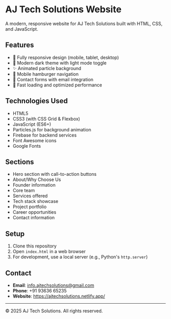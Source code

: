 # AJ Tech Solutions Website

A modern, responsive website for AJ Tech Solutions built with HTML, CSS, and JavaScript.

## Features

- 📱 Fully responsive design (mobile, tablet, desktop)
- 🎨 Modern dark theme with light mode toggle
- ✨ Animated particle background
- 🍔 Mobile hamburger navigation
- 📧 Contact forms with email integration
- 🚀 Fast loading and optimized performance

## Technologies Used

- HTML5
- CSS3 (with CSS Grid & Flexbox)
- JavaScript (ES6+)
- Particles.js for background animation
- Firebase for backend services
- Font Awesome icons
- Google Fonts

## Sections

- Hero section with call-to-action buttons
- About/Why Choose Us
- Founder information
- Core team
- Services offered
- Tech stack showcase
- Project portfolio
- Career opportunities
- Contact information

## Setup

1. Clone this repository
2. Open `index.html` in a web browser
3. For development, use a local server (e.g., Python's `http.server`)

## Contact

- **Email**: info.ajtechsolutions@gmail.com
- **Phone**: +91 93636 65235
- **Website**: https://ajtechsolutions.netlify.app/

---

© 2025 AJ Tech Solutions. All rights reserved.
